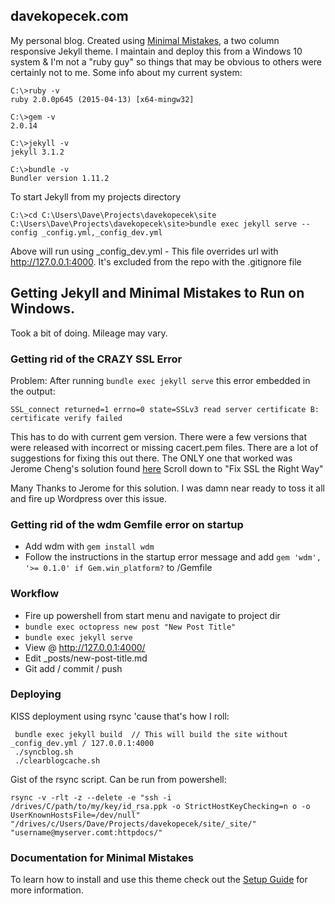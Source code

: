 ## davekopecek.com

My personal blog. Created using [Minimal Mistakes](http://mmistakes.github.io/minimal-mistakes), a two column responsive Jekyll theme. I maintain and deploy this from a Windows 10 system & I'm not a "ruby guy" so things that may be obvious to others were certainly not to me. Some info about my current system:

    C:\>ruby -v
    ruby 2.0.0p645 (2015-04-13) [x64-mingw32]

    C:\>gem -v
    2.0.14

    C:\>jekyll -v
    jekyll 3.1.2

    C:\>bundle -v
    Bundler version 1.11.2

To start Jekyll from my projects directory

    C:\>cd C:\Users\Dave\Projects\davekopecek\site
    C:\Users\Dave\Projects\davekopecek\site>bundle exec jekyll serve --config _config.yml,_config_dev.yml

Above will run using _config_dev.yml - This file overrides url with http://127.0.0.1:4000.
It's excluded from the repo with the .gitignore file


## Getting Jekyll and Minimal Mistakes to Run on Windows.

Took a bit of doing. Mileage may vary.

### Getting rid of the CRAZY SSL Error

Problem: After running `bundle exec jekyll serve` this error embedded in the output:

    SSL_connect returned=1 errno=0 state=SSLv3 read server certificate B: certificate verify failed

This has to do with current gem version. There were a few versions that were released with incorrect or missing cacert.pem files. There are a lot of suggestions for fixing this out there. The ONLY one that worked was Jerome Cheng's solution found [here](http://ayulin.net/blog/2015/jekyll-3-beta-on-windows/) Scroll down to "Fix SSL the Right Way"

Many Thanks to Jerome for this solution. I was damn near ready to toss it all and fire up Wordpress over this issue.

### Getting rid of the wdm Gemfile error on startup

* Add wdm with `gem install wdm`
* Follow the instructions in the startup error message and add `gem 'wdm', '>= 0.1.0' if Gem.win_platform?` to /Gemfile

### Workflow
* Fire up powershell from start menu and navigate to project dir
* `bundle exec octopress new post "New Post Title"`
* `bundle exec jekyll serve`
* View @  http://127.0.0.1:4000/
* Edit _posts/new-post-title.md
* Git add / commit / push

### Deploying

KISS deployment using rsync 'cause that's how I roll:

     bundle exec jekyll build  // This will build the site without _config_dev.yml / 127.0.0.1:4000
     ./syncblog.sh
     ./clearblogcache.sh


Gist of the rsync script. Can be run from powershell:

    rsync -v -rlt -z --delete -e "ssh -i /drives/C/path/to/my/key/id_rsa.ppk -o StrictHostKeyChecking=n o -o UserKnownHostsFile=/dev/null" "/drives/c/Users/Dave/Projects/davekopecek/site/_site/" "username@myserver.comt:httpdocs/"



### Documentation for Minimal Mistakes

To learn how to install and use this theme check out the [Setup Guide](http://mmistakes.github.io/minimal-mistakes/theme-setup/) for more information.
